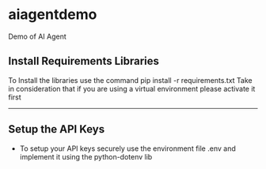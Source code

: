 # aiagentdemo
Demo of AI Agent
## **Install Requirements Libraries**
To Install the libraries use the command pip install -r requirements.txt
Take in consideration that if you are using a virtual environment please activate it first

---

## **Setup the API Keys**
- To setup your API keys securely use the environment file .env and implement it using the python-dotenv lib

